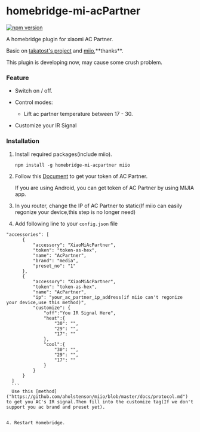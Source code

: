 # homebridge-mi-acPartner
[![npm version](https://badge.fury.io/js/homebridge-mi-acpartner.svg)](https://badge.fury.io/js/homebridge-mi-acpartner)

A homebridge plugin for xiaomi AC Partner.

Basic on [takatost's project]("https://github.com/takatost/homebridge-mi-ac-partner") and [miio]("https://github.com/aholstenson/miio"),**thanks**.

This plugin is developing now, may cause some crush problem. 

### Feature

* Switch on / off.

* Control modes:

  - Lift ac partner temperature between 17 - 30. 
  
* Customize your IR Signal
  
### Installation

1. Install required packages(include miio).

   ```
   npm install -g homebridge-mi-acpartner miio
   ```
   
   
2. Follow this [Document](https://github.com/aholstenson/miio/blob/master/docs/management.md#getting-the-token-of-a-device) to get your token of AC Partner.
   
   If you are using Android, you can get token of AC Partner by using MIJIA app.
   
   
4. In you router, change the IP of AC Partner to static(If miio can easily regonize your device,this step is no longer need) 
   
   
3. Add following line to your `config.json` file
  
  ```
  "accessories": [
        {
            "accessory": "XiaoMiAcPartner",
            "token": "token-as-hex",
            "name": "AcPartner",
            "brand": "media",
            "preset_no": "1"
        },
        {
            "accessory": "XiaoMiAcPartner",
            "token": "token-as-hex",
            "name": "AcPartner",
            "ip": "your_ac_partner_ip_address(if miio can't regonize your device,use this method)",
            "customize": {
                "off":"You IR Signal Here",
                "heat":{
                    "30": "",
                    "29": "",
                    "17": ""
                },
                "cool":{
                    "30": "",
                    "29": "",
                    "17": ""
                }
            }
        }
    ]
    ```
    Use this [method]("https://github.com/aholstenson/miio/blob/master/docs/protocol.md") to get you AC's IR signal.Then fill into the customize tag(If we don't support you ac brand and preset yet).
    
    
 4. Restart Homebridge.
